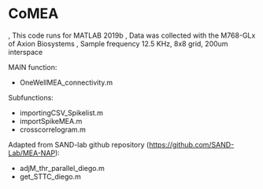# CoMEA
, This code runs for MATLAB 2019b
, Data was collected with the M768-GLx of Axion Biosystems
, Sample frequency 12.5 KHz, 8x8 grid, 200um interspace

MAIN function:
- OneWellMEA_connectivity.m

Subfunctions:
- importingCSV_Spikelist.m
- importSpikeMEA.m
- crosscorrelogram.m

Adapted from SAND-lab github repository (https://github.com/SAND-Lab/MEA-NAP):
- adjM_thr_parallel_diego.m
- get_STTC_diego.m
